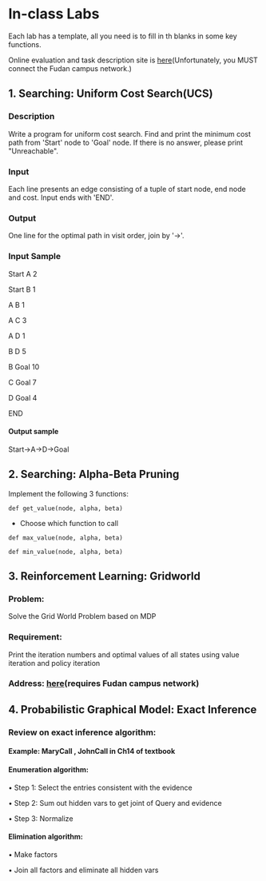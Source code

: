 # In-class Labs
Each lab has a template, all you need is to fill in th blanks in some key functions.
 
Online evaluation and task description site is [here](http://10.88.3.61)(Unfortunately, you MUST connect the Fudan campus network.)

## 1. Searching: Uniform Cost Search(UCS)
### Description
Write a program for uniform cost search. Find and print the minimum cost path from 'Start' node to 'Goal' node. If there is no answer, please print "Unreachable".

### Input
Each line presents an edge consisting of a tuple of start node, end node and cost. Input ends with 'END'.

### Output
One line for the optimal path in visit order, join by '->'.

### Input Sample
Start A 2

Start B 1

A B 1

A C 3

A D 1

B D 5

B Goal 10

C Goal 7

D Goal 4

END

#### Output sample
Start->A->D->Goal

## 2. Searching: Alpha-Beta Pruning
Implement the following 3 functions:

`def get_value(node, alpha, beta)`

* Choose which function to call

`def max_value(node, alpha, beta)`

`def min_value(node, alpha, beta)`

## 3. Reinforcement Learning: Gridworld
### Problem:
Solve the Grid World Problem based on MDP

### Requirement:
Print the iteration numbers and optimal values of all states using value iteration and policy iteration

### Address: [here](http://10.88.3.61/problem.php?cid=1003&pid=0)(requires Fudan campus network)

## 4. Probabilistic Graphical Model: Exact Inference
### Review on exact inference algorithm:
#### Example: MaryCall , JohnCall in Ch14 of textbook
#### Enumeration algorithm:
• Step 1: Select the entries consistent with the evidence

• Step 2: Sum out hidden vars to get joint of Query and evidence

• Step 3: Normalize

#### Elimination algorithm:
• Make factors

• Join all factors and eliminate all hidden vars




